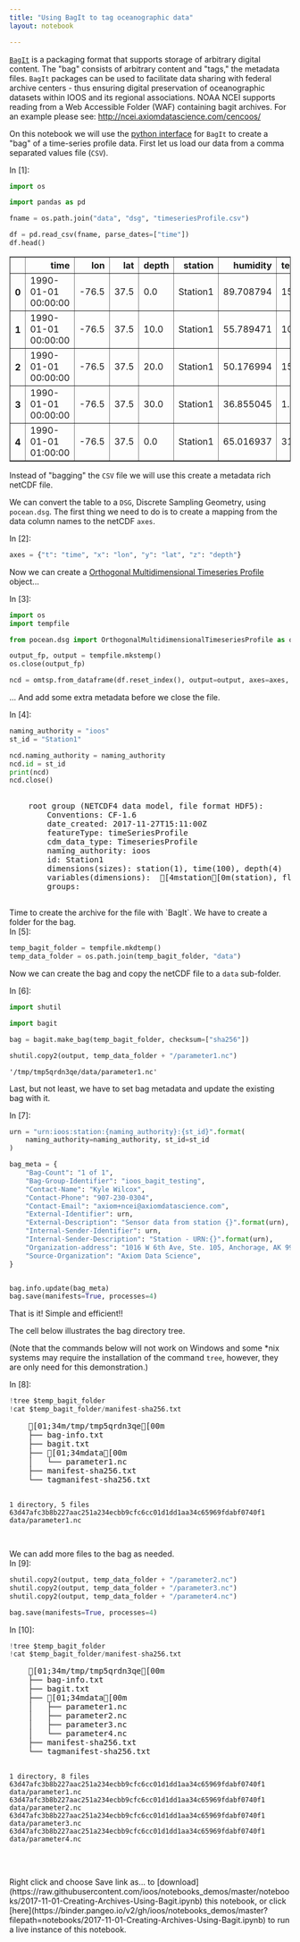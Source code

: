 ```yaml
---
title: "Using BagIt to tag oceanographic data"
layout: notebook

---
```



[`BagIt`](https://en.wikipedia.org/wiki/BagIt) is a packaging format that supports storage of arbitrary digital content. The "bag" consists of arbitrary content and "tags," the metadata files. `BagIt` packages can be used to facilitate data sharing with federal archive centers - thus ensuring digital preservation of oceanographic datasets within IOOS and its regional associations. NOAA NCEI supports reading from a Web Accessible Folder (WAF) containing bagit archives. For an example please see: http://ncei.axiomdatascience.com/cencoos/


On this notebook we will use the [python interface](http://libraryofcongress.github.io/bagit-python) for `BagIt` to create a "bag" of a time-series profile data. First let us load our data from a comma separated values file (`CSV`).

<div class="prompt input_prompt">
In&nbsp;[1]:
</div>

```python
import os

import pandas as pd

fname = os.path.join("data", "dsg", "timeseriesProfile.csv")

df = pd.read_csv(fname, parse_dates=["time"])
df.head()
```




<div>
<style scoped>
    .dataframe tbody tr th:only-of-type {
        vertical-align: middle;
    }

    .dataframe tbody tr th {
        vertical-align: top;
    }

    .dataframe thead th {
        text-align: right;
    }
</style>
<table border="1" class="dataframe">
  <thead>
    <tr style="text-align: right;">
      <th></th>
      <th>time</th>
      <th>lon</th>
      <th>lat</th>
      <th>depth</th>
      <th>station</th>
      <th>humidity</th>
      <th>temperature</th>
    </tr>
  </thead>
  <tbody>
    <tr>
      <th>0</th>
      <td>1990-01-01 00:00:00</td>
      <td>-76.5</td>
      <td>37.5</td>
      <td>0.0</td>
      <td>Station1</td>
      <td>89.708794</td>
      <td>15.698009</td>
    </tr>
    <tr>
      <th>1</th>
      <td>1990-01-01 00:00:00</td>
      <td>-76.5</td>
      <td>37.5</td>
      <td>10.0</td>
      <td>Station1</td>
      <td>55.789471</td>
      <td>10.916656</td>
    </tr>
    <tr>
      <th>2</th>
      <td>1990-01-01 00:00:00</td>
      <td>-76.5</td>
      <td>37.5</td>
      <td>20.0</td>
      <td>Station1</td>
      <td>50.176994</td>
      <td>15.666663</td>
    </tr>
    <tr>
      <th>3</th>
      <td>1990-01-01 00:00:00</td>
      <td>-76.5</td>
      <td>37.5</td>
      <td>30.0</td>
      <td>Station1</td>
      <td>36.855045</td>
      <td>1.158752</td>
    </tr>
    <tr>
      <th>4</th>
      <td>1990-01-01 01:00:00</td>
      <td>-76.5</td>
      <td>37.5</td>
      <td>0.0</td>
      <td>Station1</td>
      <td>65.016937</td>
      <td>31.059647</td>
    </tr>
  </tbody>
</table>
</div>



Instead of "bagging" the `CSV` file we will use this create a metadata rich netCDF file.

We can convert the table to a `DSG`, Discrete Sampling Geometry, using `pocean.dsg`. The first thing we need to do is to create a mapping from the data column names to the netCDF `axes`.

<div class="prompt input_prompt">
In&nbsp;[2]:
</div>

```python
axes = {"t": "time", "x": "lon", "y": "lat", "z": "depth"}
```

Now we can create a [Orthogonal Multidimensional Timeseries Profile](http://cfconventions.org/cf-conventions/v1.6.0/cf-conventions.html#_orthogonal_multidimensional_array_representation_of_time_series) object...

<div class="prompt input_prompt">
In&nbsp;[3]:
</div>

```python
import os
import tempfile

from pocean.dsg import OrthogonalMultidimensionalTimeseriesProfile as omtsp

output_fp, output = tempfile.mkstemp()
os.close(output_fp)

ncd = omtsp.from_dataframe(df.reset_index(), output=output, axes=axes, mode="a")
```

... And add some extra metadata before we close the file.

<div class="prompt input_prompt">
In&nbsp;[4]:
</div>

```python
naming_authority = "ioos"
st_id = "Station1"

ncd.naming_authority = naming_authority
ncd.id = st_id
print(ncd)
ncd.close()
```
<div class="output_area"><div class="prompt"></div>
<pre>
    <class 'pocean.dsg.timeseriesProfile.om.OrthogonalMultidimensionalTimeseriesProfile'>
    root group (NETCDF4 data model, file format HDF5):
        Conventions: CF-1.6
        date_created: 2017-11-27T15:11:00Z
        featureType: timeSeriesProfile
        cdm_data_type: TimeseriesProfile
        naming_authority: ioos
        id: Station1
        dimensions(sizes): station(1), time(100), depth(4)
        variables(dimensions): <class 'str'> [4mstation[0m(station), float64 [4mlat[0m(station), float64 [4mlon[0m(station), int32 [4mcrs[0m(), float64 [4mtime[0m(time), int32 [4mdepth[0m(depth), int32 [4mindex[0m(time,depth,station), float64 [4mhumidity[0m(time,depth,station), float64 [4mtemperature[0m(time,depth,station)
        groups: 
    

</pre>
</div>
Time to create the archive for the file with `BagIt`. We have to create a folder for the bag.

<div class="prompt input_prompt">
In&nbsp;[5]:
</div>

```python
temp_bagit_folder = tempfile.mkdtemp()
temp_data_folder = os.path.join(temp_bagit_folder, "data")
```

Now we can create the bag and copy the netCDF file to a `data` sub-folder.

<div class="prompt input_prompt">
In&nbsp;[6]:
</div>

```python
import shutil

import bagit

bag = bagit.make_bag(temp_bagit_folder, checksum=["sha256"])

shutil.copy2(output, temp_data_folder + "/parameter1.nc")
```




    '/tmp/tmp5qrdn3qe/data/parameter1.nc'



Last, but not least, we have to set bag metadata and update the existing bag with it.

<div class="prompt input_prompt">
In&nbsp;[7]:
</div>

```python
urn = "urn:ioos:station:{naming_authority}:{st_id}".format(
    naming_authority=naming_authority, st_id=st_id
)

bag_meta = {
    "Bag-Count": "1 of 1",
    "Bag-Group-Identifier": "ioos_bagit_testing",
    "Contact-Name": "Kyle Wilcox",
    "Contact-Phone": "907-230-0304",
    "Contact-Email": "axiom+ncei@axiomdatascience.com",
    "External-Identifier": urn,
    "External-Description": "Sensor data from station {}".format(urn),
    "Internal-Sender-Identifier": urn,
    "Internal-Sender-Description": "Station - URN:{}".format(urn),
    "Organization-address": "1016 W 6th Ave, Ste. 105, Anchorage, AK 99501, USA",
    "Source-Organization": "Axiom Data Science",
}


bag.info.update(bag_meta)
bag.save(manifests=True, processes=4)
```

That is it! Simple and efficient!!

The cell below illustrates the bag directory tree.

(Note that the commands below will not work on Windows and some \*nix systems may require the installation of the command `tree`, however, they are only need for this demonstration.)

<div class="prompt input_prompt">
In&nbsp;[8]:
</div>

```python
!tree $temp_bagit_folder
!cat $temp_bagit_folder/manifest-sha256.txt
```
<div class="output_area"><div class="prompt"></div>
<pre>
    [01;34m/tmp/tmp5qrdn3qe[00m
    ├── bag-info.txt
    ├── bagit.txt
    ├── [01;34mdata[00m
    │   └── parameter1.nc
    ├── manifest-sha256.txt
    └── tagmanifest-sha256.txt
    
    1 directory, 5 files
    63d47afc3b8b227aac251a234ecbb9cfc6cc01d1dd1aa34c65969fdabf0740f1  data/parameter1.nc

</pre>
</div>
We can add more files to the bag as needed.

<div class="prompt input_prompt">
In&nbsp;[9]:
</div>

```python
shutil.copy2(output, temp_data_folder + "/parameter2.nc")
shutil.copy2(output, temp_data_folder + "/parameter3.nc")
shutil.copy2(output, temp_data_folder + "/parameter4.nc")

bag.save(manifests=True, processes=4)
```

<div class="prompt input_prompt">
In&nbsp;[10]:
</div>

```python
!tree $temp_bagit_folder
!cat $temp_bagit_folder/manifest-sha256.txt
```
<div class="output_area"><div class="prompt"></div>
<pre>
    [01;34m/tmp/tmp5qrdn3qe[00m
    ├── bag-info.txt
    ├── bagit.txt
    ├── [01;34mdata[00m
    │   ├── parameter1.nc
    │   ├── parameter2.nc
    │   ├── parameter3.nc
    │   └── parameter4.nc
    ├── manifest-sha256.txt
    └── tagmanifest-sha256.txt
    
    1 directory, 8 files
    63d47afc3b8b227aac251a234ecbb9cfc6cc01d1dd1aa34c65969fdabf0740f1  data/parameter1.nc
    63d47afc3b8b227aac251a234ecbb9cfc6cc01d1dd1aa34c65969fdabf0740f1  data/parameter2.nc
    63d47afc3b8b227aac251a234ecbb9cfc6cc01d1dd1aa34c65969fdabf0740f1  data/parameter3.nc
    63d47afc3b8b227aac251a234ecbb9cfc6cc01d1dd1aa34c65969fdabf0740f1  data/parameter4.nc

</pre>
</div><br>
Right click and choose Save link as... to
[download](https://raw.githubusercontent.com/ioos/notebooks_demos/master/notebooks/2017-11-01-Creating-Archives-Using-Bagit.ipynb)
this notebook, or click [here](https://binder.pangeo.io/v2/gh/ioos/notebooks_demos/master?filepath=notebooks/2017-11-01-Creating-Archives-Using-Bagit.ipynb) to run a live instance of this notebook.
